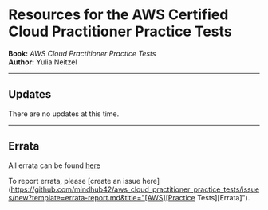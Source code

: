 # Resources for the AWS Certified Cloud Practitioner Practice Tests

**Book:** *AWS Cloud Practitioner Practice Tests*  
**Author:** Yulia Neitzel

---

## Updates
There are no updates at this time.

---

## Errata
All errata can be found [here](https://github.com/mindhub42/aws_cloud_practitioner_practice_tests/issues)

To report errata, please [create an issue here](https://github.com/mindhub42/aws_cloud_practitioner_practice_tests/issues/new?template=errata-report.md&title="[AWS][Practice Tests][Errata]").

